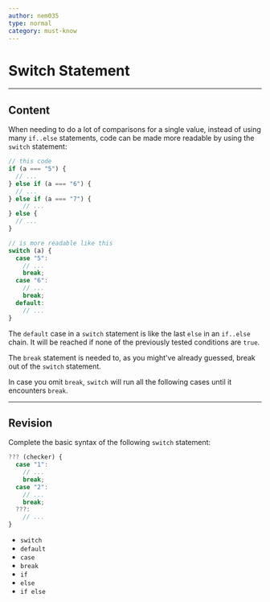 ```yaml
---
author: nem035
type: normal
category: must-know
---
```


# Switch Statement


---

## Content

When needing to do a lot of comparisons for a single value, instead of using many `if..else` statements, code can be made more readable by using the `switch` statement:

```js
// this code
if (a === "5") {
  // ...
} else if (a === "6") {
  // ...
} else if (a === "7") {
    // ...
} else {
  // ...
}

// is more readable like this
switch (a) {
  case "5":
    // ...
    break;
  case "6":
    // ...
    break;
  default:
    // ...
}
```

The `default` case in a `switch` statement is like the last `else` in an `if..else` chain. It will be reached if none of the previously tested conditions are `true`.

The `break` statement is needed to, as you might've already guessed, break out of the `switch` statement.

In case you omit `break`, `switch` will run all the following cases until it encounters `break`.


---

## Revision

Complete the basic syntax of the following `switch` statement:

```js
??? (checker) {
  case "1":
    // ...
    break;
  case "2":
    // ...
    break;
  ???:
    // ...
}
```

- `switch`
- `default`
- `case`
- `break`
- `if`
- `else`
- `if else`
